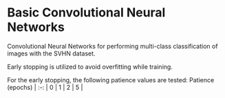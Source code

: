 # Basic Convolutional Neural Networks
Convolutional Neural Networks for performing multi-class classification of images with the SVHN dataset.

Early stopping is utilized to avoid overfitting while training.

For the early stopping, the following patience values are tested:
Patience (epochs) |
:-: |
0 |
1 |
2 |
5 |
